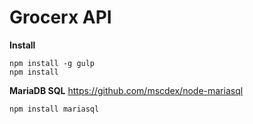 # Grocerx API


**Install**

```
npm install -g gulp
npm install
```

**MariaDB SQL**
https://github.com/mscdex/node-mariasql

```
npm install mariasql
```
